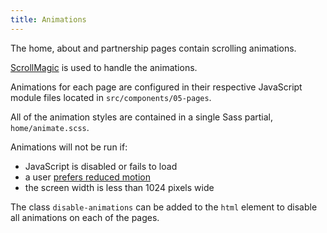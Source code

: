 ```yaml
---
title: Animations
---
```


The home, about and partnership pages contain scrolling animations.

[ScrollMagic](http://scrollmagic.io/) is used to handle the animations.

Animations for each page are configured in their respective JavaScript module files located in `src/components/05-pages`.

All of the animation styles are contained in a single Sass partial, `home/animate.scss`.

Animations will not be run if:

* JavaScript is disabled or fails to load
* a user [prefers reduced motion](https://webkit.org/blog/7551/responsive-design-for-motion/)
* the screen width is less than 1024 pixels wide

The class `disable-animations` can be added to the `html` element to disable all animations on each of the pages.
